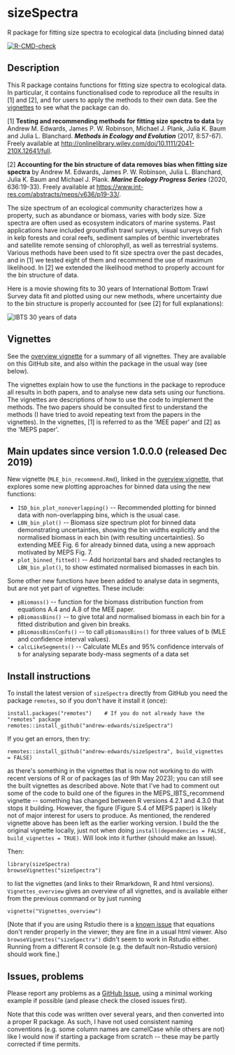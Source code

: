 # sizeSpectra
R package for fitting size spectra to ecological data (including binned data)

 <!-- badges: start -->
 [![R-CMD-check](https://github.com/andrew-edwards/sizeSpectra/actions/workflows/R-CMD-check.yaml/badge.svg)](https://github.com/andrew-edwards/sizeSpectra/actions/workflows/R-CMD-check.yaml)
 <!-- [![Codecov test coverage](https://codecov.io/gh/andrew-edwards/sizeSpectra/branch/master/graph/badge.svg)](https://codecov.io/gh/andrew-edwards/sizeSpectra?branch=master) -->
  <!-- badges: end -->

## Description
This R package contains functions for fitting size spectra to ecological data. In particular, it contains functionalised code to reproduce all the results in [1] and [2], and for users to apply the methods to their own data. See the [vignettes](http://htmlpreview.github.io/?https://github.com/andrew-edwards/sizeSpectra/blob/master/doc/vignettes_overview.html) to see what the package can do.

[1] **Testing and recommending methods for fitting size spectra to data** by Andrew M. Edwards, James P. W. Robinson, Michael J. Plank, Julia K. Baum and Julia L. Blanchard. ***Methods in Ecology and Evolution*** (2017, 8:57-67). Freely available at <http://onlinelibrary.wiley.com/doi/10.1111/2041-210X.12641/full>.

[2] **Accounting for the bin structure of data removes bias when fitting size spectra** by Andrew M. Edwards, James P. W. Robinson, Julia L. Blanchard, Julia K. Baum and Michael J. Plank. ***Marine Ecology Progress Series*** (2020, 636:19-33). Freely available at <https://www.int-res.com/abstracts/meps/v636/p19-33/>.

The size spectrum of an ecological community characterizes how a property, such as abundance or biomass, varies with body size. Size spectra are often used as ecosystem indicators of marine systems. Past applications have included groundfish trawl surveys, visual surveys of fish in kelp forests and coral reefs, sediment samples of benthic invertebrates and satellite remote sensing of chlorophyll, as well as terrestrial systems. Various methods have been used to fit size spectra over the past decades, and in [1] we tested eight of them and recommend the use of maximum likelihood. In [2] we extended the likelihood method to properly account for the bin structure of data.

Here is a movie showing fits to 30 years of International Bottom Trawl Survey data fit and plotted using our new methods, where uncertainty due to the bin structure is properly accounted for (see [2] for full explanations):

![IBTS 30 years of data](vignettes/IBTS_movie.gif)

## Vignettes

See the [overview vignette](http://htmlpreview.github.io/?https://github.com/andrew-edwards/sizeSpectra/blob/master/doc/vignettes_overview.html) for a summary of all vignettes. They are available on this GitHub site, and also within the package in the usual way (see below).

The vignettes explain how to use the functions in the package to reproduce all results in both papers, and to analyse new data sets using our functions. The vignettes are descriptions of how to use the code to implement the methods. The two papers should be consulted first to understand the methods (I have tried to avoid repeating text from the papers in the vignettes). In the vignettes, [1] is referred to as the 'MEE paper' and [2] as the 'MEPS paper'.

## Main updates since version 1.0.0.0 (released Dec 2019)

New vignette (`MLE_bin_recommend.Rmd`), linked in the [overview vignette](http://htmlpreview.github.io/?https://github.com/andrew-edwards/sizeSpectra/blob/master/doc/vignettes_overview.html), that explores some new plotting approaches for binned data using the new functions:
 - `ISD_bin_plot_nonoverlapping()` -- Recommended plotting for binned data with non-overlapping bins, which is the usual case.
 - `LBN_bin_plot()` -- Biomass size spectrum plot for binned data demonstrating uncertainties, showing the bin widths explicitly and the normalised biomass in each bin (with resulting uncertainties). So extending MEE Fig. 6 for already binned data, using a new approach motivated by MEPS Fig. 7.
 - `plot_binned_fitted()` -- Add horizontal bars and shaded rectangles to `LBN_bin_plot()`, to show estimated normalised biomasses in each bin.


Some other new functions have been added to analyse data in segments, but are not yet
part of vignettes. These include: 
 - `pBiomass()` -- function for the biomass distribution function from equations A.4 and A.8 of the MEE paper.
 - `pBiomassBins()` -- to give total and normalised biomass in each bin for a fitted distribution and given bin breaks.
 - `pBiomassBinsConfs()` -- to call `pBiomassBins()` for three values of b (MLE and confidence interval values).
 - `calcLikeSegments()` -- Calculate MLEs and 95% confidence intervals of `b` for analysing separate body-mass segments of a data set


## Install instructions

To install the latest version of `sizeSpectra` directly from GitHub you need the package `remotes`, so if you don't have it install it (once):

```
install.packages("remotes")    # If you do not already have the "remotes" package
remotes::install_github("andrew-edwards/sizeSpectra")
```

If you get an errors, then try:
```
remotes::install_github("andrew-edwards/sizeSpectra", build_vignettes = FALSE)
```
as there's something in the vignettes that is now not working to do with recent versions of R or of packages (as of 9th May 2023); you can still see the built vignettes as described above. Note that I've had to comment out some of the code to build one of the figures in the MEPS_IBTS_recommend vignette -- something has changed between R versions 4.2.1 and 4.3.0 that stops it building. However, the figure (Figure S.4 of MEPS paper) is likely not of major interest for users to produce. As mentioned, the rendered vignette above has been left as the earlier working version. I build the the original vignette locally, just not when doing `install(dependencies = FALSE, build_vignettes = TRUE)`. Will look into it further (should make an Issue).

Then:
```
library(sizeSpectra)
browseVignettes("sizeSpectra")
```
to list the vignettes (and links to their Rmarkdown, R and html versions). `Vignettes_overview` gives an overview of all vignettes, and is available either from the previous command or by just running
```
vignette("Vignettes_overview")
```
[Note that if you are using Rstudio there is a [known issue](https://github.com/rstudio/rstudio/issues/2253) that equations don't render properly in the viewer; they are fine in a usual html viewer. Also `browseVignettes("sizeSpectra")` didn't seem to work in Rstudio either. Running from a different R console (e.g. the default non-Rstudio version) should work fine.]

## Issues, problems

Please report any problems as a [GitHub Issue](https://github.com/andrew-edwards/sizeSpectra/issues), using a minimal working example if possible (and please check the closed issues first).

Note that this code was written over several years, and then converted into a proper R package. As such, I have not used consistent naming conventions (e.g. some column names are camelCase while others are not) like I would now if starting a package from scratch -- these may be partly corrected if time permits.